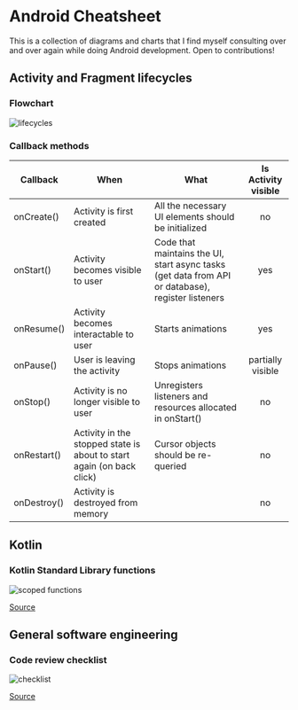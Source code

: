# Android Cheatsheet
This is a collection of diagrams and charts that I find myself consulting over and over again while doing Android development. Open to contributions!

## Activity and Fragment lifecycles

### Flowchart
![lifecycles](https://s3.us-west-2.amazonaws.com/secure.notion-static.com/dabe9ea1-d26b-460a-92a1-39c4ed6eece4/Untitled.png?X-Amz-Algorithm=AWS4-HMAC-SHA256&X-Amz-Credential=AKIAT73L2G45O3KS52Y5%2F20200522%2Fus-west-2%2Fs3%2Faws4_request&X-Amz-Date=20200522T144016Z&X-Amz-Expires=86400&X-Amz-Signature=e3a76b7d9b80f87df5d2f62ed421fc8d558022c4d6117f2ebd325b4541fec16b&X-Amz-SignedHeaders=host&response-content-disposition=filename%20%3D%22Untitled.png%22)

### Callback methods

|   Callback    |              When               |                         What                        |Is Activity visible|
| --------------|---------------------------------|-----------------------------------------------------|:-----------------:|
|onCreate()     | Activity is first created       | All the necessary UI elements should be initialized | no                |
| onStart()     | Activity becomes visible to user| Code that maintains the UI, start async tasks (get data from API or database), register listeners                                                                           | yes               |
| onResume()    | Activity becomes interactable to user| Starts animations                              | yes               |
| onPause()     | User is leaving the activity     | Stops animations                                   |partially visible  |
| onStop()      | Activity is no longer visible to user| Unregisters listeners and resources allocated in onStart()|no      |
| onRestart()   | Activity in the stopped state is about to start again (on back click) | Cursor objects should be re-queried                                                                                                         | no                |
| onDestroy()   | Activity is destroyed from memory|                                                    | no                |

## Kotlin

### Kotlin Standard Library functions
![scoped functions](https://s3.us-west-2.amazonaws.com/secure.notion-static.com/1fcadbd2-f495-4b2c-8070-dcbefcc15c46/Untitled.png?X-Amz-Algorithm=AWS4-HMAC-SHA256&X-Amz-Credential=AKIAT73L2G45O3KS52Y5%2F20200522%2Fus-west-2%2Fs3%2Faws4_request&X-Amz-Date=20200522T150602Z&X-Amz-Expires=86400&X-Amz-Signature=831f37028cb5fce176eafe5afb0686ee3217caa8e8774aca5e54abcc047bcf39&X-Amz-SignedHeaders=host&response-content-disposition=filename%20%3D%22Untitled.png%22)

[Source](https://hackernoon.com/kotlin-a-deeper-look-8569d4da36f)

## General software engineering

### Code review checklist
![checklist](https://i0.wp.com/www.michaelagreiler.com/wp-content/uploads/2019/08/Code_Review_Checklist_Greiler.png?w=800&ssl=1)

[Source](https://www.michaelagreiler.com/code-review-checklist-2/)

